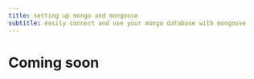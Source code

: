 ```yaml
---
title: setting up mongo and mongoose
subtitle: easily connect and use your mongo database with mongoose
---
```


# Coming soon
